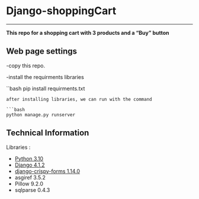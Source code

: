 # Django-shoppingCart
<hr>

**This repo for a shopping cart with 3 products and a “Buy” button**

## Web page settings

-copy this repo.

-install the requirments libraries 

``bash
pip install requirments.txt
```
after installing libraries, we can run with the command 

```bash
python manage.py runserver
```

## Technical Information

Libraries :

- [Python 3.10](https://python.org/)
- [Django 4.1.2](https://www.djangoproject.com/)
- [django-crispy-forms 1.14.0](https://pypi.org/project/django-crispy-forms/)
- asgiref 3.5.2
- Pillow 9.2.0
- sqlparse 0.4.3
